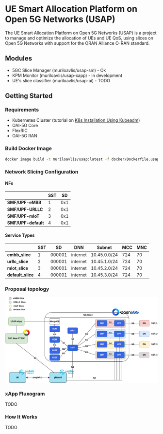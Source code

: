# UE Smart Allocation Platform on Open 5G Networks (USAP)

The UE Smart Allocation Platform on Open 5G Networks (USAP) is a project to manage and optimize the allocation of UEs and UE QoS, using slices on Open 5G Networks with support for the ORAN Alliance O-RAN standard.

## Modules

- 5GC Slice Manager (muriloavlis/usap-sm) - Ok
- KPM Monitor (muriloavlis/usap-xapp) - in development
- UE's slice classifier (muriloavlis/usap-ai) - TODO

## Getting Started

### Requirements

- Kubernetes Cluster (tutorial on [K8s Installation Using Kubeadm](https://github.com/muriloAvlis/k8s-utils/blob/main/docs/cluster_deploy/kubeadm/install.md))
- OAI-5G Core
- FlexRIC
- OAI-5G RAN

### Build Docker Image

```sh
docker image build -t muriloavlis/usap:latest -f docker/Dockerfile.usap .
```

### Network Slicing Configuration

#### NFs

|                    | **SST** | **SD** |
|--------------------|---------|--------|
| **SMF/UPF-eMBB**     | 1       | 0x1  | 
| **SMF/UPF-URLLC**    | 2       | 0x1  |
| **SMF/UPF-mIoT**     | 3       | 0x1  |
| **SMF/UPF-default**  | 4       | 0x1  |

#### Service Types 

|                    | **SST** | **SD** | **DNN** | **Subnet**  | **MCC** | **MNC** |
|--------------------|---------|--------|---------|-------------|---------|---------|
| **embb_slice**     | 1       | 000001 | internet  | 10.45.0.0/24 |   724   |   70    |
| **urllc_slice**    | 2       | 000001 | internet  | 10.45.1.0/24 |   724   |   70    |
| **miot_slice**     | 3       | 000001 | internet  | 10.45.2.0/24 |   724   |   70    |
| **default_slice**  | 4       | 000001 | internet  | 10.45.3.0/24 |   724   |   70    |

### Proposal topology

![proposal-topology-v1](./assets/images/proposal_topology.png)

### xApp Fluxogram

TODO

### How It Works

TODO